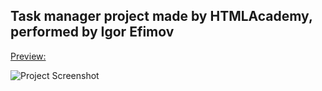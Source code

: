 ## Task manager project made by HTMLAcademy, performed by Igor Efimov  
[Preview:](https://delet-dis.github.io/task-manager/public/index.html)

![Project Screenshot](https://user-images.githubusercontent.com/47276603/91275944-7fddce80-e789-11ea-8056-8f5af8d4e224.png)
